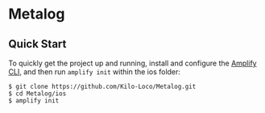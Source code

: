 # Metalog

## Quick Start

To quickly get the project up and running, install and configure the [Amplify CLI](https://docs.amplify.aws/cli/start/install/), and then run `amplify init` within the ios folder:

```
$ git clone https://github.com/Kilo-Loco/Metalog.git
$ cd Metalog/ios
$ amplify init
```